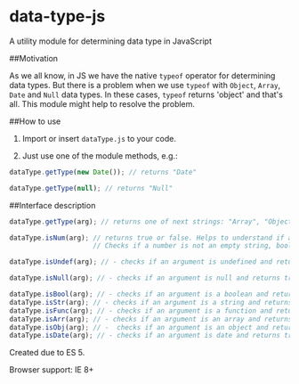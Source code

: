 # data-type-js

A utility module for determining data type in JavaScript


##Motivation

As we all know, in JS we have the native `typeof` operator for determining data types. But there is a problem when we use `typeof` with `Object`, `Array`, `Date` and `Null` data types. In these cases, `typeof` returns 'object' and that's all. This module might help to resolve the problem.

##How to use
1. Import or insert `dataType.js` to your code.

2. Just use one of the module methods, e.g.:
```javascript
dataType.getType(new Date()); // returns "Date"

dataType.getType(null); // returns "Null"
```

##Interface description

```javascript
dataType.getType(arg); // returns one of next strings: "Array", "Object", "Date", "Function", "String", "Boolean", "Number", "Null" or "Undefined".

dataType.isNum(arg); // returns true or false. Helps to understand if an argument is a number. 
                     // Checks if a number is not an empty string, boolean true/false expression, NaN or Infinity

dataType.isUndef(arg); // - checks if an argument is undefined and returns true or false. 

dataType.isNull(arg); // - checks if an argument is null and returns true or false.

dataType.isBool(arg); // - checks if an argument is a boolean and returns true or false.
dataType.isStr(arg); // - checks if an argument is a string and returns true or false.
dataType.isFunc(arg); // - checks if an argument is a function and returns true or false.
dataType.isArr(arg); // - checks if an argument is an array and returns true or false.
dataType.isObj(arg); // -  checks if an argument is an object and returns true or false.
dataType.isDate(arg); // - checks if an argument is date and returns true or false.
```

Created due to ES 5.

Browser support: IE 8+

